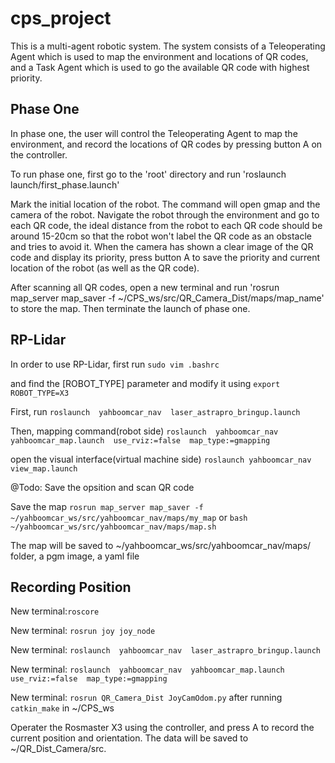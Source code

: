 # cps_project
This is a multi-agent robotic system. The system consists of a Teleoperating Agent which is used to map the environment and locations of QR codes, and a Task Agent which is used to go the available QR code with highest priority.

## Phase One
In phase one, the user will control the Teleoperating Agent to map the environment, and record the locations of QR codes by pressing button A on the controller.

To run phase one, first go to the 'root' directory and run 'roslaunch launch/first_phase.launch'

Mark the initial location of the robot. The command will open gmap and the camera of the robot. Navigate the robot through the environment and go to each QR code, the ideal distance from the robot to each QR code should be around 15-20cm so that the robot won't label the QR code as an obstacle and tries to avoid it. When the camera has shown a clear image of the QR code and display its priority, press button A to save the priority and current location of the robot (as well as the QR code).

After scanning all QR codes, open a new terminal and run 'rosrun map_server map_saver -f ~/CPS_ws/src/QR_Camera_Dist/maps/map_name' to store the map. Then terminate the launch of phase one.

## RP-Lidar
In order to use RP-Lidar, first run `sudo vim .bashrc`

and find the [ROBOT_TYPE] parameter and modify it using `export  ROBOT_TYPE=X3`

First, run `roslaunch  yahboomcar_nav  laser_astrapro_bringup.launch`

Then, mapping command(robot side) `roslaunch  yahboomcar_nav  yahboomcar_map.launch  use_rviz:=false  map_type:=gmapping`

open the visual interface(virtual machine side) `roslaunch yahboomcar_nav view_map.launch`

@Todo: Save the opsition and scan QR code

Save the map `rosrun map_server map_saver -f ~/yahboomcar_ws/src/yahboomcar_nav/maps/my_map` or `bash ~/yahboomcar_ws/src/yahboomcar_nav/maps/map.sh`

The map will be saved to ~/yahboomcar_ws/src/yahboomcar_nav/maps/ folder, a pgm image, a yaml file

## Recording Position
New terminal:`roscore`

New terminal: `rosrun joy joy_node`

New terminal: `roslaunch  yahboomcar_nav  laser_astrapro_bringup.launch`

New terminal: `roslaunch  yahboomcar_nav  yahboomcar_map.launch  use_rviz:=false  map_type:=gmapping `

New terminal: `rosrun QR_Camera_Dist JoyCamOdom.py` after running `catkin_make` in ~/CPS_ws

Operater the Rosmaster X3 using the controller, and press A to record the current position and orientation. The data will be saved to  ~/QR_Dist_Camera/src.
